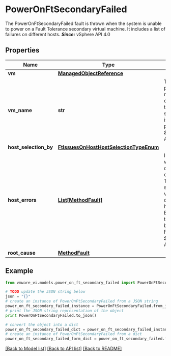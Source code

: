 # PowerOnFtSecondaryFailed

The PowerOnFtSecondaryFailed fault is thrown when the system is unable to power on a Fault Tolerance secondary virtual machine.  It includes a list of failures on different hosts.  ***Since:*** vSphere API 4.0 

## Properties
Name | Type | Description | Notes
------------ | ------------- | ------------- | -------------
**vm** | [**ManagedObjectReference**](ManagedObjectReference.md) |  | 
**vm_name** | **str** | The name of the primary virtual machine corresponding to the secondary that is to be powered on.  ***Since:*** vSphere API 4.0  | 
**host_selection_by** | [**FtIssuesOnHostHostSelectionTypeEnum**](FtIssuesOnHostHostSelectionTypeEnum.md) |  | 
**host_errors** | [**List[MethodFault]**](MethodFault.md) | Information on why the system can not power on a Fault Tolerance secondary virtual machine on specific hosts.  Everything in the array should be FtIssuesOnHost.  ***Since:*** vSphere API 4.0  | [optional] 
**root_cause** | [**MethodFault**](MethodFault.md) |  | 

## Example

```python
from vmware_vi.models.power_on_ft_secondary_failed import PowerOnFtSecondaryFailed

# TODO update the JSON string below
json = "{}"
# create an instance of PowerOnFtSecondaryFailed from a JSON string
power_on_ft_secondary_failed_instance = PowerOnFtSecondaryFailed.from_json(json)
# print the JSON string representation of the object
print PowerOnFtSecondaryFailed.to_json()

# convert the object into a dict
power_on_ft_secondary_failed_dict = power_on_ft_secondary_failed_instance.to_dict()
# create an instance of PowerOnFtSecondaryFailed from a dict
power_on_ft_secondary_failed_form_dict = power_on_ft_secondary_failed.from_dict(power_on_ft_secondary_failed_dict)
```
[[Back to Model list]](../README.md#documentation-for-models) [[Back to API list]](../README.md#documentation-for-api-endpoints) [[Back to README]](../README.md)


